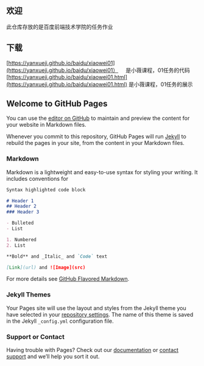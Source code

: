 ## 欢迎
此仓库存放的是百度前端技术学院的任务作业
## 下载

[https://yanxueji.github.io/baidu/xiaowei01](https://yanxueji.github.io/baidu/xiaowei01）      是小薇课程，01任务的代码
[https://yanxueji.github.io/baidu/xiaowei01.html](https://yanxueji.github.io/baidu/xiaowei01.html) 是小薇课程，01任务的展示



## Welcome to GitHub Pages

You can use the [editor on GitHub](https://github.com/yanxueji/baidu/edit/master/index.md) to maintain and preview the content for your website in Markdown files.

Whenever you commit to this repository, GitHub Pages will run [Jekyll](https://jekyllrb.com/) to rebuild the pages in your site, from the content in your Markdown files.

### Markdown

Markdown is a lightweight and easy-to-use syntax for styling your writing. It includes conventions for

```markdown
Syntax highlighted code block

# Header 1
## Header 2
### Header 3

- Bulleted
- List

1. Numbered
2. List

**Bold** and _Italic_ and `Code` text

[Link](url) and ![Image](src)
```

For more details see [GitHub Flavored Markdown](https://guides.github.com/features/mastering-markdown/).

### Jekyll Themes

Your Pages site will use the layout and styles from the Jekyll theme you have selected in your [repository settings](https://github.com/yanxueji/baidu/settings). The name of this theme is saved in the Jekyll `_config.yml` configuration file.

### Support or Contact

Having trouble with Pages? Check out our [documentation](https://help.github.com/categories/github-pages-basics/) or [contact support](https://github.com/contact) and we’ll help you sort it out.
